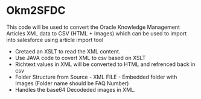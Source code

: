 # Okm2SFDC
This code will be used to convert the Oracle Knowledge Management Articles  XML data to CSV (HTML + Images) which can be used to import into salesforce using article import tool

- Cretaed an XSLT to read the XML content.
- Use JAVA code to covert XML to csv based on XSLT
- Richtext values in XML will be converted to HTML and refrenced back in csv
- Folder Structure from Source
      - XML FILE
      - Embedded folder with Images (Folder name should be FAQ Number)
- Handles the base64 Decodeded images in XML.      
